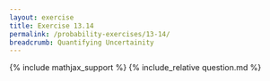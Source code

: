 ```yaml
---
layout: exercise
title: Exercise 13.14
permalink: /probability-exercises/13-14/
breadcrumb: Quantifying Uncertainity
---
```


{% include mathjax_support %}
{% include_relative question.md %}
